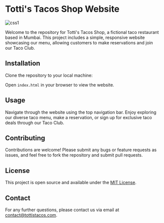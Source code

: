 # Totti's Tacos Shop Website


![css1](https://github.com/craigtotti/Restaurant-page/assets/111559108/a2f4c6b1-d900-47fb-9b6c-df0dedff7a05)




Welcome to the repository for Totti's Tacos Shop, a fictional taco restaurant based in Mumbai. This project includes a simple, responsive website showcasing our menu, allowing customers to make reservations and join our Taco Club.

## Installation

Clone the repository to your local machine:


Open `index.html` in your browser to view the website.

## Usage

Navigate through the website using the top navigation bar. Enjoy exploring our diverse taco menu, make a reservation, or sign up for exclusive taco deals through our Taco Club.

## Contributing

Contributions are welcome! Please submit any bugs or feature requests as issues, and feel free to fork the repository and submit pull requests.

## License

This project is open source and available under the [MIT License](LICENSE).

## Contact

For any further questions, please contact us via email at contact@tottistacos.com.
